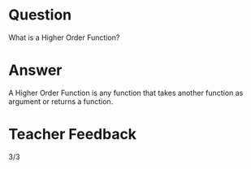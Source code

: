 # Question

What is a Higher Order Function?

# Answer

A Higher Order Function is any function that takes another function as argument or returns a function.

# Teacher Feedback
3/3
